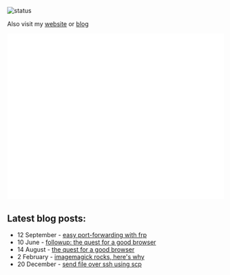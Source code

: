 ![status](https://img.shields.io/badge/status-tired-8A2BE2)

Also visit my [website](https://ahwx.org/) or [blog](https://blog.ahwx.org)

![Metrics](https://raw.githubusercontent.com/Ahwxorg/Ahwxorg/main/github-metrics.svg)

## Latest blog posts:
<!-- feed start -->
- 12 September - [easy port-forwarding with frp](https://blog.ahwx.org/frp)
- 10 June - [followup: the quest for a good browser](https://blog.ahwx.org/browser-quest-part-2)
- 14 August - [the quest for a good browser](https://blog.ahwx.org/browser-quest)
- 2 February - [imagemagick rocks, here's why](https://blog.ahwx.org/imagemagick)
- 20 December - [send file over ssh using scp](https://blog.ahwx.org/send-ssh)
<!-- feed end -->
